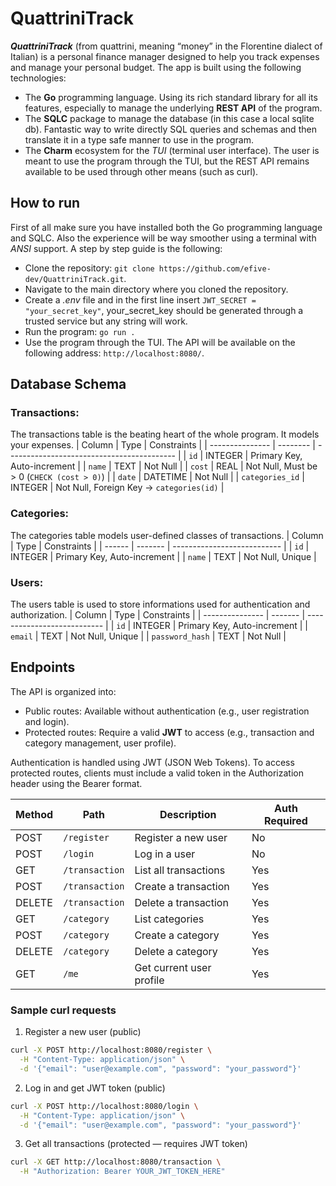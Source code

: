 # QuattriniTrack
***QuattriniTrack*** (from quattrini, meaning “money” in the Florentine dialect of Italian) is a personal finance manager designed to help you track expenses and manage your personal budget.
The app is built using the following technologies:
- The **Go** programming language. Using its rich standard library for all its features, especially to manage the underlying **REST API** of the program.
- The **SQLC** package to manage the database (in this case a local sqlite db). Fantastic way to write directly SQL queries and schemas and then translate it in a type safe manner to use in the program.
- The **Charm** ecosystem for the *TUI* (terminal user interface). The user is meant to use the program through the TUI, but the REST API remains available to be used through other means (such as curl).

## How to run
First of all make sure you have installed both the Go programming language and SQLC. Also the experience will be way smoother using a terminal with *ANSI* support. A step by step guide is the following:
- Clone the repository: ```git clone https://github.com/efive-dev/QuattriniTrack.git```.
- Navigate to the main directory where you cloned the repository.
- Create a *.env* file and in the first line insert ```JWT_SECRET = "your_secret_key"```, your_secret_key should be generated through a trusted service but any string will work.
- Run the program: ```go run .```
- Use the program through the TUI. The API will be available on the following address: ```http://localhost:8080/```.

## Database Schema
### Transactions:
The transactions table is the beating heart of the whole program. It models your expenses.
| Column          | Type     | Constraints                                |
| --------------- | -------- | ------------------------------------------ |
| `id`            | INTEGER  | Primary Key, Auto-increment                |
| `name`          | TEXT     | Not Null                                   |
| `cost`          | REAL     | Not Null, Must be > 0 (`CHECK (cost > 0)`) |
| `date`          | DATETIME | Not Null                                   |
| `categories_id` | INTEGER  | Not Null, Foreign Key → `categories(id)`   |

### Categories:
The categories table models user-defined classes of transactions.
| Column | Type    | Constraints                 |
| ------ | ------- | --------------------------- |
| `id`   | INTEGER | Primary Key, Auto-increment |
| `name` | TEXT    | Not Null, Unique            |

### Users:
The users table is used to store informations used for authentication and authorization.
| Column          | Type    | Constraints                 |
| --------------- | ------- | --------------------------- |
| `id`            | INTEGER | Primary Key, Auto-increment |
| `email`         | TEXT    | Not Null, Unique            |
| `password_hash` | TEXT    | Not Null                    |

## Endpoints
The API is organized into:
- Public routes: Available without authentication (e.g., user registration and login).
- Protected routes: Require a valid **JWT** to access (e.g., transaction and category management, user profile).

Authentication is handled using JWT (JSON Web Tokens). To access protected routes, clients must include a valid token in the Authorization header using the Bearer <token> format.

| Method | Path           | Description              | Auth Required |
| ------ | -------------- | ------------------------ | ------------- |
| POST   | `/register`    | Register a new user      | No            |
| POST   | `/login`       | Log in a user            | No            |
| GET    | `/transaction` | List all transactions    | Yes           |
| POST   | `/transaction` | Create a transaction     | Yes           |
| DELETE | `/transaction` | Delete a transaction     | Yes           |
| GET    | `/category`    | List categories          | Yes           |
| POST   | `/category`    | Create a category        | Yes           |
| DELETE | `/category`    | Delete a category        | Yes           |
| GET    | `/me`          | Get current user profile | Yes           |

### Sample curl requests
1. Register a new user (public)
```bash
curl -X POST http://localhost:8080/register \
  -H "Content-Type: application/json" \
  -d '{"email": "user@example.com", "password": "your_password"}'
```
2. Log in and get JWT token (public)
```bash
curl -X POST http://localhost:8080/login \
  -H "Content-Type: application/json" \
  -d '{"email": "user@example.com", "password": "your_password"}'
```
3. Get all transactions (protected — requires JWT token)
```bash
curl -X GET http://localhost:8080/transaction \
  -H "Authorization: Bearer YOUR_JWT_TOKEN_HERE"
```
